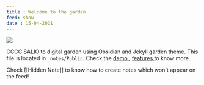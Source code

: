 ```yaml
---
title : Welcome to the garden
feed: show
date : 15-04-2021
---
```


![](https://i.imgur.com/J5nZQZB.png)

CCCC
SALIO  to digital garden using Obsidian and Jekyll garden theme. This file is located in `_notes/Public`. Check the <a href="{{'/notes' | relative_url}}"> demo </a>, <a href="{{'/post/features' | relative_url}}"> features </a> to know more.

Check [[Hidden Note]] to know how to create notes which won't appear on the feed!

